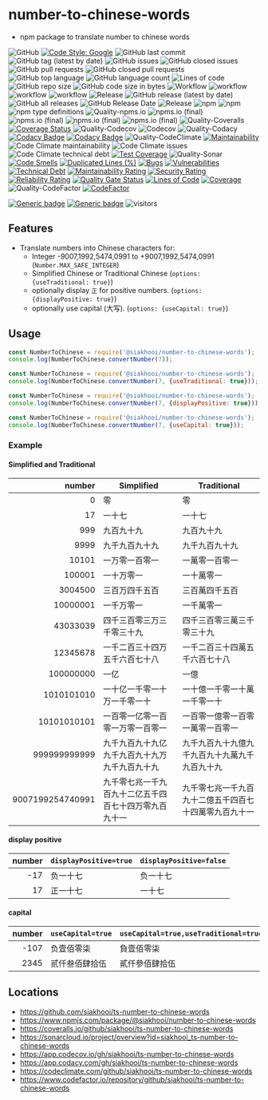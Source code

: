 # number-to-chinese-words

- npm package to translate number to chinese words

![GitHub](https://img.shields.io/github/license/siakhooi/ts-number-to-chinese-words?logo=github)
[![Code Style: Google](https://img.shields.io/badge/code%20style-google-blueviolet.svg)](https://github.com/google/gts)
![GitHub last commit](https://img.shields.io/github/last-commit/siakhooi/ts-number-to-chinese-words?logo=github)
![GitHub tag (latest by date)](https://img.shields.io/github/v/tag/siakhooi/ts-number-to-chinese-words?logo=github)
![GitHub issues](https://img.shields.io/github/issues/siakhooi/ts-number-to-chinese-words?logo=github)
![GitHub closed issues](https://img.shields.io/github/issues-closed/siakhooi/ts-number-to-chinese-words?logo=github)
![GitHub pull requests](https://img.shields.io/github/issues-pr-raw/siakhooi/ts-number-to-chinese-words?logo=github)
![GitHub closed pull requests](https://img.shields.io/github/issues-pr-closed-raw/siakhooi/ts-number-to-chinese-words?logo=github)
![GitHub top language](https://img.shields.io/github/languages/top/siakhooi/ts-number-to-chinese-words?logo=github)
![GitHub language count](https://img.shields.io/github/languages/count/siakhooi/ts-number-to-chinese-words?logo=github)
![Lines of code](https://img.shields.io/tokei/lines/github/siakhooi/ts-number-to-chinese-words?logo=github)
![GitHub repo size](https://img.shields.io/github/repo-size/siakhooi/ts-number-to-chinese-words?logo=github)
![GitHub code size in bytes](https://img.shields.io/github/languages/code-size/siakhooi/ts-number-to-chinese-words?logo=github)
![Workflow](https://img.shields.io/badge/Workflow-github-purple)
![workflow](https://github.com/siakhooi/ts-number-to-chinese-words/actions/workflows/quality-check.yml/badge.svg)
![workflow](https://github.com/siakhooi/ts-number-to-chinese-words/actions/workflows/publish-gpr.yml/badge.svg)
![workflow](https://github.com/siakhooi/ts-number-to-chinese-words/actions/workflows/publish-npm.yml/badge.svg)
![Release](https://img.shields.io/badge/Release-github-purple)
![GitHub release (latest by date)](https://img.shields.io/github/v/release/siakhooi/ts-number-to-chinese-words?label=GPR%20release&logo=github)
![GitHub all releases](https://img.shields.io/github/downloads/siakhooi/ts-number-to-chinese-words/total?color=33cb56&logo=github)
![GitHub Release Date](https://img.shields.io/github/release-date/siakhooi/ts-number-to-chinese-words?logo=github)
![Release](https://img.shields.io/badge/Release-npm-purple)
![npm](https://img.shields.io/npm/v/@siakhooi/number-to-chinese-words?color=0e7fc0&label=NPM%20release&logo=npm)
![npm](https://img.shields.io/npm/dt/@siakhooi/number-to-chinese-words?logo=npm)
![npm type definitions](https://img.shields.io/npm/types/@siakhooi/number-to-chinese-words?logo=npm)
![Quality-npms.io](https://img.shields.io/badge/Quality-npms.io-purple)
![npms.io (final)](https://img.shields.io/npms-io/final-score/@siakhooi/number-to-chinese-words?logo=npm)
![npms.io (final)](https://img.shields.io/npms-io/maintenance-score/@siakhooi/number-to-chinese-words?logo=npm)
![npms.io (final)](https://img.shields.io/npms-io/quality-score/@siakhooi/number-to-chinese-words?logo=npm)
![npms.io (final)](https://img.shields.io/npms-io/popularity-score/@siakhooi/number-to-chinese-words?logo=npm)
![Quality-Coveralls](https://img.shields.io/badge/Quality-Coveralls-purple)
[![Coverage Status](https://coveralls.io/repos/github/siakhooi/ts-number-to-chinese-words/badge.svg?branch=main)](https://coveralls.io/github/siakhooi/ts-number-to-chinese-words?branch=main)
![Quality-Codecov](https://img.shields.io/badge/Quality-Codecov-purple)
![Codecov](https://img.shields.io/codecov/c/github/siakhooi/ts-number-to-chinese-words?logo=codecov)
![Quality-Codacy](https://img.shields.io/badge/Quality-Codacy-purple)
[![Codacy Badge](https://app.codacy.com/project/badge/Grade/153d0b6d94ba4e289514cd3b0f51a992)](https://www.codacy.com/gh/siakhooi/ts-hello-typescript/dashboard?utm_source=github.com&utm_medium=referral&utm_content=siakhooi/ts-hello-typescript&utm_campaign=Badge_Grade)
[![Codacy Badge](https://app.codacy.com/project/badge/Coverage/b3f6b7b122b44e6f8f43833c05a70a71)](https://www.codacy.com/gh/siakhooi/ts-number-to-chinese-words/dashboard?utm_source=github.com&utm_medium=referral&utm_content=siakhooi/ts-number-to-chinese-words&utm_campaign=Badge_Coverage)
![Quality-CodeClimate](https://img.shields.io/badge/Quality-CodeClimate-purple)
[![Maintainability](https://api.codeclimate.com/v1/badges/3378c5776a49c26b8362/maintainability)](https://codeclimate.com/github/siakhooi/ts-number-to-chinese-words/maintainability)
![Code Climate maintainability](https://img.shields.io/codeclimate/maintainability-percentage/siakhooi/ts-number-to-chinese-words)
![Code Climate issues](https://img.shields.io/codeclimate/issues/siakhooi/ts-number-to-chinese-words)
![Code Climate technical debt](https://img.shields.io/codeclimate/tech-debt/siakhooi/ts-number-to-chinese-words)
[![Test Coverage](https://api.codeclimate.com/v1/badges/3378c5776a49c26b8362/test_coverage)](https://codeclimate.com/github/siakhooi/ts-number-to-chinese-words/test_coverage)
![Quality-Sonar](https://img.shields.io/badge/Quality-SonarCloud-purple)
[![Code Smells](https://sonarcloud.io/api/project_badges/measure?project=siakhooi_ts-number-to-chinese-words&metric=code_smells)](https://sonarcloud.io/summary/new_code?id=siakhooi_ts-number-to-chinese-words)
[![Duplicated Lines (%)](https://sonarcloud.io/api/project_badges/measure?project=siakhooi_ts-number-to-chinese-words&metric=duplicated_lines_density)](https://sonarcloud.io/summary/new_code?id=siakhooi_ts-number-to-chinese-words)
[![Bugs](https://sonarcloud.io/api/project_badges/measure?project=siakhooi_ts-number-to-chinese-words&metric=bugs)](https://sonarcloud.io/summary/new_code?id=siakhooi_ts-number-to-chinese-words)
[![Vulnerabilities](https://sonarcloud.io/api/project_badges/measure?project=siakhooi_ts-number-to-chinese-words&metric=vulnerabilities)](https://sonarcloud.io/summary/new_code?id=siakhooi_ts-number-to-chinese-words)
[![Technical Debt](https://sonarcloud.io/api/project_badges/measure?project=siakhooi_ts-number-to-chinese-words&metric=sqale_index)](https://sonarcloud.io/summary/new_code?id=siakhooi_ts-number-to-chinese-words)
[![Maintainability Rating](https://sonarcloud.io/api/project_badges/measure?project=siakhooi_ts-number-to-chinese-words&metric=sqale_rating)](https://sonarcloud.io/summary/new_code?id=siakhooi_ts-number-to-chinese-words)
[![Security Rating](https://sonarcloud.io/api/project_badges/measure?project=siakhooi_ts-number-to-chinese-words&metric=security_rating)](https://sonarcloud.io/summary/new_code?id=siakhooi_ts-number-to-chinese-words)
[![Reliability Rating](https://sonarcloud.io/api/project_badges/measure?project=siakhooi_ts-number-to-chinese-words&metric=reliability_rating)](https://sonarcloud.io/summary/new_code?id=siakhooi_ts-number-to-chinese-words)
[![Quality Gate Status](https://sonarcloud.io/api/project_badges/measure?project=siakhooi_ts-number-to-chinese-words&metric=alert_status)](https://sonarcloud.io/summary/new_code?id=siakhooi_ts-number-to-chinese-words)
[![Lines of Code](https://sonarcloud.io/api/project_badges/measure?project=siakhooi_ts-number-to-chinese-words&metric=ncloc)](https://sonarcloud.io/summary/new_code?id=siakhooi_ts-number-to-chinese-words)
[![Coverage](https://sonarcloud.io/api/project_badges/measure?project=siakhooi_ts-number-to-chinese-words&metric=coverage)](https://sonarcloud.io/summary/new_code?id=siakhooi_ts-number-to-chinese-words)
![Quality-CodeFactor](https://img.shields.io/badge/Quality-CodeFactor-purple)
[![CodeFactor](https://www.codefactor.io/repository/github/siakhooi/ts-number-to-chinese-words/badge)](https://www.codefactor.io/repository/github/siakhooi/ts-number-to-chinese-words)

[![Generic badge](https://img.shields.io/badge/Funding-BuyMeACoffee-33cb56.svg)](https://www.buymeacoffee.com/siakhooi)
[![Generic badge](https://img.shields.io/badge/Funding-Ko%20Fi-33cb56.svg)](https://ko-fi.com/siakhooi)
![visitors](https://visitor-badge.glitch.me/badge?page_id=siakhooi.number-to-chinese-words&left_color=grey&right_color=#33cb56)

## Features

- Translate numbers into Chinese characters for:
  - Integer -9007,1992,5474,0991 to +9007,1992,5474,0991 (`Number.MAX_SAFE_INTEGER`)
  - Simplified Chinese or Traditional Chinese (`options: {useTraditional: true}`)
  - optionally display `正` for positive numbers. (`options:{displayPositive: true}`)
  - optionally use capital (大写). (`options: {useCapital: true}`)

## Usage

```javascript
const NumberToChinese = require('@siakhooi/number-to-chinese-words');
console.log(NumberToChinese.convertNumber(7));

const NumberToChinese = require('@siakhooi/number-to-chinese-words');
console.log(NumberToChinese.convertNumber(7, {useTraditional: true}));

const NumberToChinese = require('@siakhooi/number-to-chinese-words');
console.log(NumberToChinese.convertNumber(7, {displayPositive: true}));

const NumberToChinese = require('@siakhooi/number-to-chinese-words');
console.log(NumberToChinese.convertNumber(7, {useCapital: true}));
```

### Example

#### Simplified and Traditional

|           number | Simplified                                             | Traditional                                            |
| ---------------: | ------------------------------------------------------ | ------------------------------------------------------ |
|                0 | 零                                                     | 零                                                     |
|               17 | 一十七                                                 | 一十七                                                 |
|              999 | 九百九十九                                             | 九百九十九                                             |
|             9999 | 九千九百九十九                                         | 九千九百九十九                                         |
|            10101 | 一万零一百零一                                         | 一萬零一百零一                                         |
|           100001 | 一十万零一                                             | 一十萬零一                                             |
|          3004500 | 三百万四千五百                                         | 三百萬四千五百                                         |
|         10000001 | 一千万零一                                             | 一千萬零一                                             |
|         43033039 | 四千三百零三万三千零三十九                             | 四千三百零三萬三千零三十九                             |
|         12345678 | 一千二百三十四万五千六百七十八                         | 一千二百三十四萬五千六百七十八                         |
|        100000000 | 一亿                                                   | 一億                                                   |
|       1010101010 | 一十亿一千零一十万一千零一十                           | 一十億一千零一十萬一千零一十                           |
|      10101010101 | 一百零一亿零一百零一万零一百零一                       | 一百零一億零一百零一萬零一百零一                       |
|     999999999999 | 九千九百九十九亿九千九百九十九万九千九百九十九         | 九千九百九十九億九千九百九十九萬九千九百九十九         |
| 9007199254740991 | 九千零七兆一千九百九十二亿五千四百七十四万零九百九十一 | 九千零七兆一千九百九十二億五千四百七十四萬零九百九十一 |

#### display positive

| number | `displayPositive=true` | `displayPositive=false` |
| -----: | ---------------------- | ----------------------- |
|    -17 | 负一十七               | 负一十七                |
|     17 | 正一十七               | 一十七                  |

#### capital

| number | `useCapital=true` | `useCapital=true,useTraditional=true` |
| -----: | ----------------- | ------------------------------------- |
|   -107 | 负壹佰零柒        | 負壹佰零柒                            |
|   2345 | 贰仟叁佰肆拾伍    | 貳仟參佰肆拾伍                        |

## Locations

- <https://github.com/siakhooi/ts-number-to-chinese-words>
- <https://www.npmjs.com/package/@siakhooi/number-to-chinese-words>
- <https://coveralls.io/github/siakhooi/ts-number-to-chinese-words>
- <https://sonarcloud.io/project/overview?id=siakhooi_ts-number-to-chinese-words>
- <https://app.codecov.io/gh/siakhooi/ts-number-to-chinese-words>
- <https://app.codacy.com/gh/siakhooi/ts-number-to-chinese-words>
- <https://codeclimate.com/github/siakhooi/ts-number-to-chinese-words>
- <https://www.codefactor.io/repository/github/siakhooi/ts-number-to-chinese-words>

